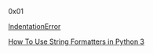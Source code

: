 0x01

[IndentationError](https://www.youtube.com/watch?v=1QXOd2ZQs-Q&ab_channel=ATOM)

[How To Use String Formatters in Python 3](https://www.digitalocean.com/community/tutorials/how-to-use-string-formatters-in-python-3)
